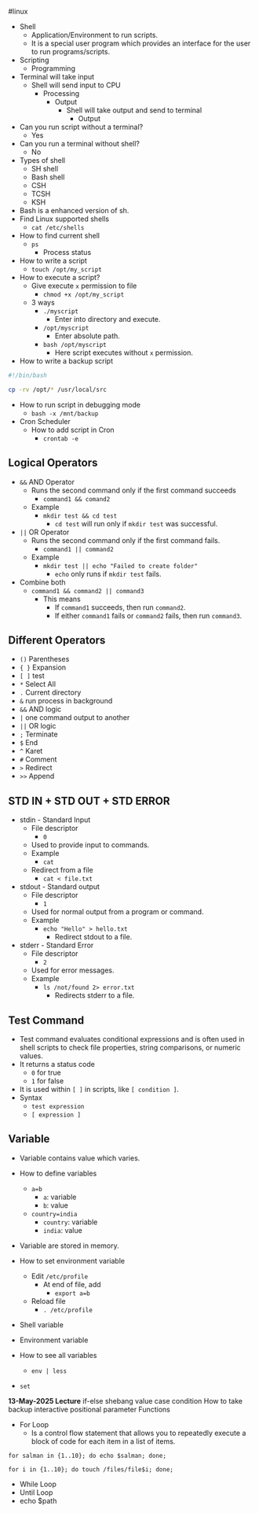 #linux
* Shell
	* Application/Environment to run scripts. 
	* It is a special user program which provides an interface for the user to run programs/scripts.
* Scripting 
	* Programming
* Terminal will take input
	* Shell will send input to CPU
		* Processing
			* Output
				* Shell will take output and send to terminal
					* Output
* Can you run script without a terminal?
	* Yes
* Can you run a terminal without shell?
	* No
* Types of shell
	* SH shell
	* Bash shell
	* CSH
	* TCSH
	* KSH
* Bash is a enhanced version of sh.
* Find Linux supported shells
	* `cat /etc/shells`
* How to find current shell
	* `ps` 
		* Process status
* How to write a script
	* `touch /opt/my_script`
* How to execute a script?
	* Give execute `x` permission to file
		* `chmod +x /opt/my_script`
	* 3 ways
		* `./myscript`
			* Enter into directory and execute.
		* `/opt/myscript`
			* Enter absolute path.
		* `bash /opt/myscript`
			* Here script executes without `x` permission.
* How to write a backup script
```bash
#!/bin/bash

cp -rv /opt/* /usr/local/src
```
* How to run script in debugging mode
	* `bash -x /mnt/backup`
* Cron Scheduler
	* How to add script in Cron
		* `crontab -e`
## Logical Operators
* `&&` AND Operator
	* Runs the second command only if the first command succeeds
		* `command1 && comand2`
	* Example
		* `mkdir test && cd test`
			* `cd test` will run only if `mkdir test` was successful.
* `||` OR Operator
	* Runs the second command only if the first command fails.
		* `command1 || command2`
	* Example
		* `mkdir test || echo "Failed to create folder"`
			* `echo` only runs if `mkdir test` fails.
* Combine both
	* `command1 && command2 || command3`
		* This means
			* If `command1` succeeds, then run `command2`.
			* If either `command1` fails or `command2` fails, then run `command3`.
## Different Operators
* `()` Parentheses
* `{ }` Expansion
* `[ ]` test
* `*` Select All
* `.` Current directory
* `&` run process in background
* `&&` AND logic
* `|` one command output to another
* `||` OR logic
* `;` Terminate
* `$` End
* `^` Karet
* `#` Comment
* `>` Redirect
* `>>` Append
## STD IN + STD OUT + STD ERROR
* stdin - Standard Input
	* File descriptor
		* `0`
	* Used to provide input to commands.
	* Example
		* `cat`
	* Redirect from a file
		* `cat < file.txt`
* stdout - Standard output
	* File descriptor
		* `1`
	* Used for normal output from a program or command.
	* Example
		* `echo "Hello" > hello.txt`
			* Redirect stdout to a file.
* stderr - Standard Error
	* File descriptor
		* `2`
	* Used for error messages.
	* Example
		* `ls /not/found 2> error.txt`
			* Redirects stderr to a file.
## Test Command
* Test command evaluates conditional expressions and is often used in shell scripts to check file properties, string comparisons, or numeric values.
* It returns a status code
	* `0` for true
	* `1` for false
* It is used within `[ ]` in scripts, like `[ condition ]`.
* Syntax
	* `test expression`
	* `[ expression ]`
## Variable
* Variable contains value which varies.
* How to define variables
	* `a=b`
		* `a`: variable
		* `b`: value
	* `country=india`
		* `country`: variable
		* `india`: value
* Variable are stored in memory.

* How to set environment variable
	* Edit `/etc/profile`
		* At end of file, add
			* `export a=b`
	* Reload file
		* `. /etc/profile`
* Shell variable 
* Environment variable
* How to see all variables
	* `env | less`

* `set`

**13-May-2025 Lecture**
if-else
shebang value
case condition
How to take backup interactive
positional parameter
Functions

* For Loop
	* Is a control flow statement that allows you to repeatedly execute a block of code for each item in a list of items.
```shell
for salman in {1..10}; do echo $salman; done;
```
```shell
for i in {1..10}; do touch /files/file$i; done;
```

* While Loop 
* Until Loop
* echo $path


